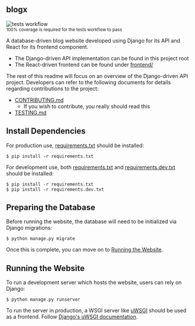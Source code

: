 blogx
-----

![tests workflow](https://github.com/kevr/blogx/actions/workflows/tests.yaml/badge.svg?branch=master)<br />
<small>100% coverage is required for the tests workflow to pass</small>

A database-driven blog website developed using Django for its API and React
for its frontend component.

- The Django-driven API implementation can be found in this project root
- The React-driven frontend can be found under [frontend/](frontend/)

The rest of this readme will focus on an overview of the Django-driven API
project. Developers can refer to the following documents for details regarding
contributions to the project:
- [CONTRIBUTING.md](CONTRIBUTING.md)
    - If you wish to contribute, you really should read this
- [TESTING.md](TESTING.md)

Install Dependencies
--------------------

For production use, [requirements.txt](requirements.txt) should be installed:

    $ pip install -r requirements.txt

For development use, both [requirements.txt](requirements.txt) and
[requirements.dev.txt](requirements.dev.txt) should be installed:

    $ pip install -r requirements.txt
    $ pip install -r requirements.dev.txt

Preparing the Database
----------------------

Before running the website, the database will need to be initialized
via Django migrations:

    $ python manage.py migrate

Once this is complete, you can move on to
[Running the Website](#running-the-website).

Running the Website
-------------------

To run a development server which hosts the website, users can rely on
Django:

    $ python manage.py runserver

To run the server in production, a WSGI server like
[uWSGI](https://github.com/unbit/uwsgi) should be used as a frontend.
Follow [Django's uWSGI documentation](https://docs.djangoproject.com/en/4.1/howto/deployment/wsgi/uwsgi/).
